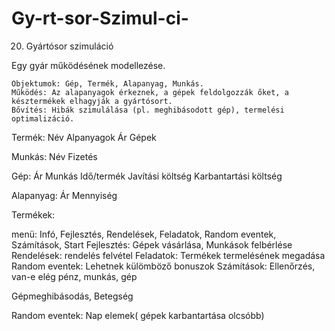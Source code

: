 # Gy-rt-sor-Szimul-ci-
20. Gyártósor szimuláció

Egy gyár működésének modellezése.

    Objektumok: Gép, Termék, Alapanyag, Munkás.
    Működés: Az alapanyagok érkeznek, a gépek feldolgozzák őket, a késztermékek elhagyják a gyártósort.
    Bővítés: Hibák szimulálása (pl. meghibásodott gép), termelési optimalizáció.



Termék:        Név
               Alpanyagok
               Ár
               Gépek

Munkás:        Név
               Fizetés

Gép:           Ár
               Munkás
               Idő/termék
               Javítási költség
               Karbantartási költség

Alapanyag:    Ár
              Mennyiség
              

Termékek:     


menü:    Infó, Fejlesztés, Rendelések, Feladatok, Random eventek, Számítások, Start
    Fejlesztés: Gépek vásárlása, Munkások felbérlése
    Rendelések: rendelés felvétel
    Feladatok: Termékek termelésének megadása
    Random eventek: Lehetnek külömböző bonuszok
    Számítások: Ellenőrzés, van-e elég pénz, munkás, gép


Gépmeghibásodás,    Betegség

Random eventek: Nap elemek( gépek karbantartása olcsóbb)





